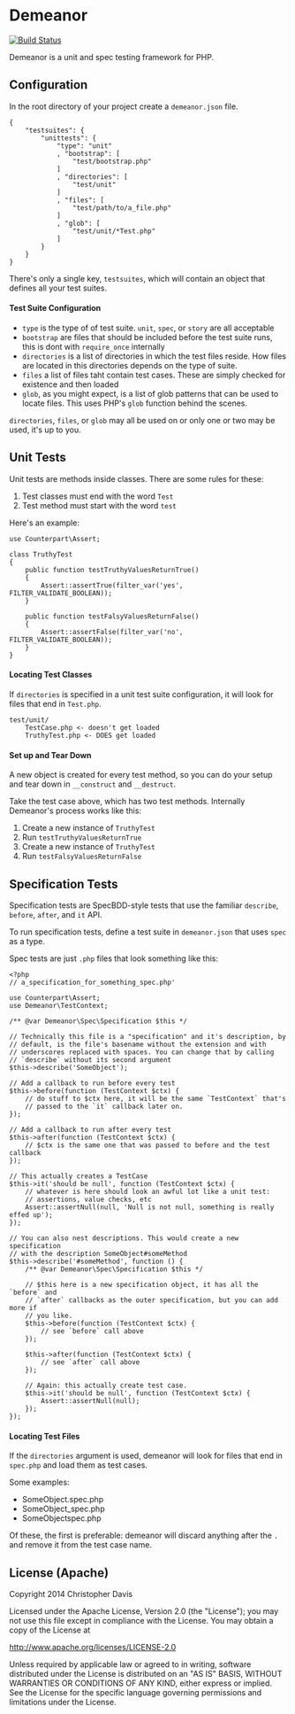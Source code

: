 # Demeanor

[![Build Status](https://travis-ci.org/chrisguitarguy/Demeanor.svg?branch=master)](https://travis-ci.org/chrisguitarguy/Demeanor)

Demeanor is a unit and spec testing framework for PHP.

## Configuration

In the root directory of your project create a `demeanor.json` file.

    {
        "testsuites": {
            "unittests": {
                "type": "unit"
                , "bootstrap": [
                    "test/bootstrap.php"
                ]
                , "directories": [
                    "test/unit"
                ]
                , "files": [
                    "test/path/to/a_file.php"
                ]
                , "glob": [
                    "test/unit/*Test.php"
                ]
            }
        }
    }

There's only a single key, `testsuites`, which will contain an object that
defines all your test suites.

#### Test Suite Configuration

- `type` is the type of of test suite. `unit`, `spec`, or `story` are all
  acceptable
- `bootstrap` are files that should be included before the test suite runs, this
  is dont with `require_once` internally
- `directories` is a list of directories in which the test files reside. How
  files are located in this directories depends on the type of suite.
- `files` a list of files taht contain test cases. These are simply checked for
  existence and then loaded
- `glob`, as you might expect, is a list of glob patterns that can be used to
  locate files. This uses PHP's `glob` function behind the scenes.

`directories`, `files`, or `glob` may all be used on or only one or two may be
used, it's up to you.

## Unit Tests

Unit tests are methods inside classes. There are some rules for these:

1. Test classes must end with the word `Test`
2. Test method must start with the word `test`

Here's an example:

    use Counterpart\Assert;

    class TruthyTest
    {
        public function testTruthyValuesReturnTrue()
        {
            Assert::assertTrue(filter_var('yes', FILTER_VALIDATE_BOOLEAN));
        }

        public function testFalsyValuesReturnFalse()
        {
            Assert::assertFalse(filter_var('no', FILTER_VALIDATE_BOOLEAN));
        }
    }

#### Locating Test Classes

If `directories` is specified in a unit test suite configuration, it will look
for files that end in `Test.php`.

    test/unit/
        TestCase.php <- doesn't get loaded
        TruthyTest.php <- DOES get loaded

#### Set up and Tear Down

A new object is created for every test method, so you can do your setup and tear
down in `__construct` and `__destruct`.

Take the test case above, which has two test methods. Internally Demeanor's
process works like this:

1. Create a new instance of `TruthyTest`
2. Run `testTruthyValuesReturnTrue`
3. Create a new instance of `TruthyTest`
4. Run `testFalsyValuesReturnFalse`

## Specification Tests

Specification tests are SpecBDD-style tests that use the familiar `describe`,
`before`, `after`, and `it` API.

To run specification tests, define a test suite in `demeanor.json` that uses
`spec` as a type.

Spec tests are just `.php` files that look something like this:

    <?php
    // a_specification_for_something_spec.php'

    use Counterpart\Assert;
    use Demeanor\TestContext;

    /** @var Demeanor\Spec\Specification $this */

    // Technically this file is a "specification" and it's description, by
    // default, is the file's basename without the extension and with
    // underscores replaced with spaces. You can change that by calling
    // `describe` without its second argument
    $this->describe('SomeObject');

    // Add a callback to run before every test
    $this->before(function (TestContext $ctx) {
        // do stuff to $ctx here, it will be the same `TestContext` that's
        // passed to the `it` callback later on.
    });

    // Add a callback to run after every test
    $this->after(function (TestContext $ctx) {
        // $ctx is the same one that was passed to before and the test callback
    });

    // This actually creates a TestCase
    $this->it('should be null', function (TestContext $ctx) {
        // whatever is here should look an awful lot like a unit test:
        // assertions, value checks, etc
        Assert::assertNull(null, 'Null is not null, something is really effed up');
    });

    // You can also nest descriptions. This would create a new specification
    // with the description SomeObject#someMethod
    $this->describe('#someMethod', function () {
        /** @var Demeanor\Spec\Specification $this */

        // $this here is a new specification object, it has all the `before` and
        // `after` callbacks as the outer specification, but you can add more if
        // you like.
        $this->before(function (TestContext $ctx) {
            // see `before` call above
        });

        $this->after(function (TestContext $ctx) {
            // see `after` call above
        });

        // Again: this actually create test case.
        $this->it('should be null', function (TestContext $ctx) {
            Assert::assertNull(null);
        });
    });

#### Locating Test Files

If the `directories` argument is used, demeanor will look for files that end in
`spec.php` and load them as test cases.

Some examples:

- SomeObject.spec.php
- SomeObject_spec.php
- SomeObjectspec.php

Of these, the first is preferable: demeanor will discard anything after
the `.` and remove it from the test case name.

## License (Apache)

Copyright 2014 Christopher Davis

Licensed under the Apache License, Version 2.0 (the "License");
you may not use this file except in compliance with the License.
You may obtain a copy of the License at

http://www.apache.org/licenses/LICENSE-2.0

Unless required by applicable law or agreed to in writing, software
distributed under the License is distributed on an "AS IS" BASIS,
WITHOUT WARRANTIES OR CONDITIONS OF ANY KIND, either express or implied.
See the License for the specific language governing permissions and
limitations under the License.
